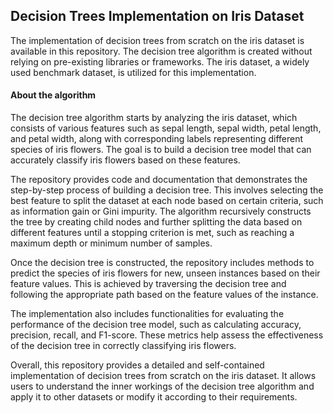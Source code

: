 ## Decision Trees Implementation on Iris Dataset


The implementation of decision trees from scratch on the iris dataset is available in this repository. The decision tree algorithm is created without relying on pre-existing libraries or frameworks. The iris dataset, a widely used benchmark dataset, is utilized for this implementation.

#### About the algorithm

The decision tree algorithm starts by analyzing the iris dataset, which consists of various features such as sepal length, sepal width, petal length, and petal width, along with corresponding labels representing different species of iris flowers. The goal is to build a decision tree model that can accurately classify iris flowers based on these features.

The repository provides code and documentation that demonstrates the step-by-step process of building a decision tree. This involves selecting the best feature to split the dataset at each node based on certain criteria, such as information gain or Gini impurity. The algorithm recursively constructs the tree by creating child nodes and further splitting the data based on different features until a stopping criterion is met, such as reaching a maximum depth or minimum number of samples.

Once the decision tree is constructed, the repository includes methods to predict the species of iris flowers for new, unseen instances based on their feature values. This is achieved by traversing the decision tree and following the appropriate path based on the feature values of the instance.

The implementation also includes functionalities for evaluating the performance of the decision tree model, such as calculating accuracy, precision, recall, and F1-score. These metrics help assess the effectiveness of the decision tree in correctly classifying iris flowers.

Overall, this repository provides a detailed and self-contained implementation of decision trees from scratch on the iris dataset. It allows users to understand the inner workings of the decision tree algorithm and apply it to other datasets or modify it according to their requirements.
